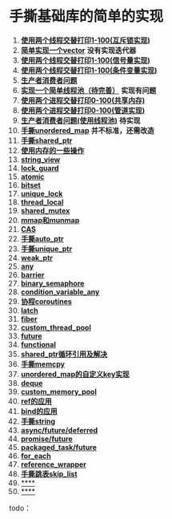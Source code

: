 # 手撕基础库的简单的实现

1. [**使用两个线程交替打印1-100(互斥锁实现)**](./手撕/使用两个线程交替打印1-100(互斥锁实现).cpp)
2. [**简单实现一个vector**](./手撕/my_vector.h) **没有实现迭代器**
3. [**使用两个线程交替打印1-100(信号量实现)**](./手撕/使用两个线程交替打印1-100(信号量实现).cpp)
4. [**使用两个线程交替打印1-100(条件变量实现)**](./手撕/使用两个线程交替打印1-100(条件变量实现).cpp)
5. [**生产者消费者问题**](./手撕/生产者消费者问题.cpp)
6. [**实现一个简单线程池（待完善）**](./手撕/my_thread_pool.h)  **实现有问题**
7. [**使用两个进程交替打印0-100(共享内存)**](./手撕/使用两个进程交替打印0-100(共享内存).cpp)
8. [**使用两个进程交替打印0-100(管道实现)**](./手撕/使用两个进程交替打印0-100(管道实现).cpp)
9. [**生产者消费者问题(使用线程池)**](./手撕/生产者消费者问题(使用线程池).cpp)  **待实现**
10. [**手撕unordered_map**](./手撕/my_unordered_map.cpp)    **并不标准，还需改造**
11. [**手撕shared_ptr**](./手撕/my_shared_ptr.h)
12. [**使用内存的一些操作**](./手撕/mem.md)
13. [**string_view**](./手撕/string_view.md) 
14. [**lock_guard**](./手撕/lock_guard.cpp) 
15. [**atomic**](./手撕/atomic.md) 
16. [**bitset**](./手撕/bitset.md) 
17. [**unique_lock**](./手撕/unique_lock.md)
18. [**thread_local**](./手撕/thread_local.md)
19. [**shared_mutex**](./手撕/shared_mutex.md)
20. [**mmap和munmap**](./手撕/mmap和munmap.md)
21. [**CAS**](./手撕/CAS.md)
22. [**手撕auto_ptr**](./手撕/AutoPtr.cpp)
23. [**手撕unique_ptr**](./手撕/UniquePtr.cpp)
24. [**weak_ptr**](./手撕/WeakPtr.md)
25. [**any**](./手撕/any.md)
26. [**barrier**](./手撕/barrier.md)
27. [**binary_semaphore**](./手撕/binary_semaphore.md)
28. [**condition_variable_any**](./手撕/condition_variable_any.md)
29. [**协程coroutines**](./手撕/coroutines.md)
30. [**latch**](./手撕/latch.md)
31. [**fiber**](./手撕/fiber.md)
32. [**custom_thread_pool**](./手撕/custom_thread_pool.hpp)
33. [**future**](./手撕/future.md)
34. [**functional**](./手撕/functional.md)
35. [**shared_ptr循环引用及解决**](./手撕/shared_weak.md)
36. [**手撕memcpy**](./手撕/memcpy.cpp)
37. [**unordered_map的自定义key实现**](./手撕/unordered_map的自定义key实现.cpp)
38. [**deque**](./手撕/deque.cpp)
39. [**custom_memory_pool**](./手撕/custom_memory_pool.cpp)
40. [**ref的应用**](./手撕/ref.md)
41. [**bind的应用**](./手撕/bind.md)
42. [**手撕string**](./手撕/MyString.h)
43. [**async/future/deferred**](./手撕/async.md)
44. [**promise/future**](./手撕/promise.md)
45. [**packaged_task/future**](./手撕/packaged_task.md)
46. [**for_each**](./手撕/for_each.md)
47. [**reference_wrapper**](./手撕/reference_wrapper.md)
48. [**手撕跳表skip_list**](./手撕/zset.cpp)
49. [****](./手撕/xxxx.cpp)
50. [****](./手撕/xxxx.cpp)

todo：
